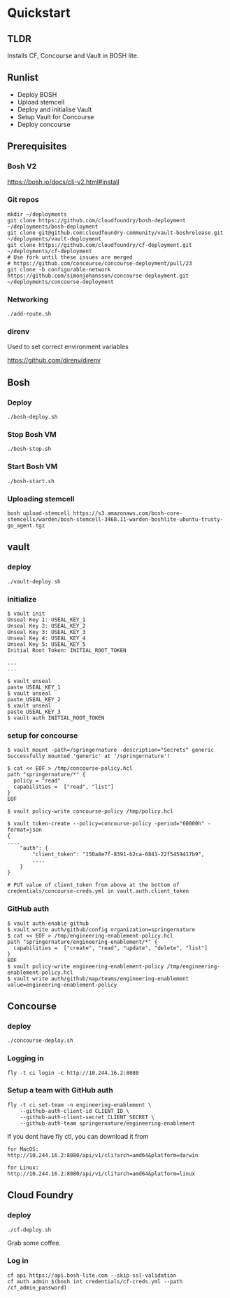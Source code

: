 # Quickstart
## TLDR
Installs CF, Concourse and Vault in BOSH lite.

## Runlist
* Deploy BOSH
* Upload stemcell
* Deploy and initialise Vault
* Setup Vault for Concourse
* Deploy concourse

## Prerequisites
### Bosh V2
https://bosh.io/docs/cli-v2.html#install

### Git repos
```
mkdir ~/deployments
git clone https://github.com/cloudfoundry/bosh-deployment ~/deployments/bosh-deployment
git clone git@github.com:cloudfoundry-community/vault-boshrelease.git ~/deployments/vault-deployment
git clone https://github.com/cloudfoundry/cf-deployment.git ~/deployments/cf-deployment
# Use fork until these issues are merged
# https://github.com/concourse/concourse-deployment/pull/23
git clone -b configurable-network https://github.com/simonjohansson/concourse-deployment.git ~/deployments/concourse-deployment

```

### Networking
`./add-route.sh`

### direnv
Used to set correct environment variables

https://github.com/direnv/direnv

## Bosh
### Deploy
`./bosh-deploy.sh`

### Stop Bosh VM
`./bosh-stop.sh`

### Start Bosh VM
`./bosh-start.sh`

### Uploading stemcell
`bosh upload-stemcell https://s3.amazonaws.com/bosh-core-stemcells/warden/bosh-stemcell-3468.11-warden-boshlite-ubuntu-trusty-go_agent.tgz`

## vault
### deploy
`./vault-deploy.sh`

### initialize
```
$ vault init
Unseal Key 1: USEAL_KEY_1
Unseal Key 2: USEAL_KEY_2
Unseal Key 3: USEAL_KEY_3
Unseal Key 4: USEAL_KEY_4
Unseal Key 5: USEAL_KEY_5
Initial Root Token: INITIAL_ROOT_TOKEN

...
...

$ vault unseal
paste USEAL_KEY_1
$ vault unseal
paste USEAL_KEY_2
$ vault unseal
paste USEAL_KEY_3
$ vault auth INITIAL_ROOT_TOKEN
```

### setup for concourse
```
$ vault mount -path=/springernature -description="Secrets" generic
Successfully mounted 'generic' at '/springernature'!

$ cat << EOF > /tmp/concourse-policy.hcl
path "springernature/*" {
  policy = "read"
  capabilities =  ["read", "list"]
}
EOF

$ vault policy-write concourse-policy /tmp/policy.hcl

$ vault token-create --policy=concourse-policy -period="60000h" -format=json
{
....
	"auth": {
		"client_token": "150a8e7f-8391-b2ca-6841-22f5459417b9",
		....
	}
}

# PUT value of client_token from above at the bottom of credentials/concourse-creds.yml in vault.auth.client_token
```

### GitHub auth
```
$ vault auth-enable github
$ vault write auth/github/config organization=springernature
$ cat << EOF > /tmp/engineering-enablement-policy.hcl
path "springernature/engineering-enablement/*" {
  capabilities =  ["create", "read", "update", "delete", "list"]
}
EOF
$ vault policy-write engineering-enablement-policy /tmp/engineering-enablement-policy.hcl
$ vault write auth/github/map/teams/engineering-enablement value=engineering-enablement-policy
```

## Concourse
### deploy
`./concourse-deploy.sh`

### Logging in
`fly -t ci login -c http://10.244.16.2:8080`

### Setup a team with GitHub auth
```
fly -t ci set-team -n engineering-enablement \
    --github-auth-client-id CLIENT_ID \
    --github-auth-client-secret CLIENT_SECRET \
    --github-auth-team springernature/engineering-enablement
```

If you dont have fly ctl, you can download it from
```
for MacOS:
http://10.244.16.2:8080/api/v1/cli?arch=amd64&platform=darwin

for Linux:
http://10.244.16.2:8080/api/v1/cli?arch=amd64&platform=linux
```

## Cloud Foundry
### deploy
`./cf-deploy.sh`

Grab some coffee.

### Log in
```
cf api https://api.bosh-lite.com --skip-ssl-validation
cf auth admin $(bosh int credentials/cf-creds.yml --path /cf_admin_password)
```
